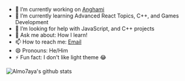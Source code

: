 <!--
**Almo7aya/Almo7aya** is a ✨ _special_ ✨ repository because its `README.md` (this file) appears on your GitHub profile.

Here are some ideas to get you started:
-->

- 🔭 I’m currently working on [Anghami](https://www.anghami.com)
- 🌱 I’m currently learning Advanced React Topics, C++, and Games Development
- 🤔 I’m looking for help with JavaScript, and C++ projects
- 💬 Ask me about: How I learn!
- 📫 How to reach me: [Email](mailto:alialmohaya@gmail.com)
- 😄 Pronouns: He/Him
- ⚡ Fun fact: I don't like light theme 😂

![Almo7aya's github stats](https://github-readme-stats.vercel.app/api?username=Almo7aya&show_icons=true)

